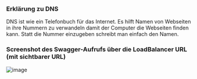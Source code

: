 ### Erklärung zu DNS
DNS ist wie ein Telefonbuch für das Internet. Es hilft Namen von Webseiten in ihre Nummern zu verwandeln damit der Computer die Webseiten finden kann. Statt die Nummer einzugeben schreibt man einfach den Namen.

### Screenshot des Swagger-Aufrufs über die LoadBalancer URL (mit sichtbarer URL)
![image](https://github.com/user-attachments/assets/c1c15089-9e0a-4fed-81b2-e059e7a63dd0)
